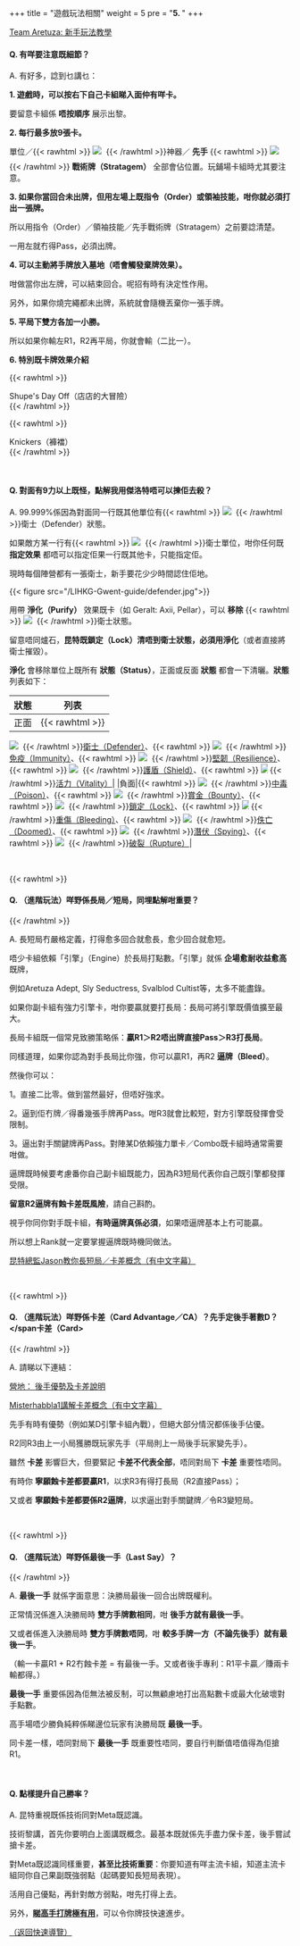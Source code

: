 +++
title = "遊戲玩法相關"
weight = 5
pre = "<b>5. </b>"
+++

[Team Aretuza: 新手玩法教學](https://teamaretuza.com/academy/course?courseId=4)

#### Q. 有咩要注意既細節？

A. 有好多，諗到乜講乜：

__1. 遊戲時，可以按右下自己卡組睇入面仲有咩卡。__

要留意卡組係 __唔按順序__ 展示出黎。

__2. 每行最多放9張卡。__

單位／{{< rawhtml >}}
<span style="display: inline-block;width: 20px; height: 26.58px;"><img src="/LIHKG-Gwent-guide/typeArtifact.png" style="margin: unset;"/></span>
{{< /rawhtml >}}神器／ __先手__ {{< rawhtml >}}
<span style="display: inline-block;width: 22.00px; height: 20.00px;"><img src="/LIHKG-Gwent-guide/typeStrategem.png" style="margin: unset;"/></span>
{{< /rawhtml >}} __戰術牌（Stratagem）__ 全部會佔位置。玩鋪場卡組時尤其要注意。

__3. 如果你當回合未出牌，但用左場上既指令（Order）或領袖技能，咁你就必須打出一張牌。__

所以用指令（Order）／領袖技能／先手戰術牌（Stratagem）之前要諗清楚。

一用左就冇得Pass，必須出牌。

__4. 可以主動將手牌放入墓地（唔會觸發棄牌效果）。__

咁做當你出左牌，可以結束回合。呢招有時有決定性作用。

另外，如果你燒完繩都未出牌，系統就會隨機丟棄你一張手牌。

__5. 平局下雙方各加一小勝。__

所以如果你輸左R1，R2再平局，你就會輸（二比一）。

__6. 特別既卡牌效果介紹__

{{< rawhtml >}}
<div class="expand">
    <div
        class="expand-label"
        style="cursor: pointer;"
        onclick="$h = $(this);$h.next('div').slideToggle(100,function () {$h.children('i').attr('class',function () {return $h.next('div').is(':visible') ? 'fas fa-chevron-down' : 'fas fa-chevron-right';});});"
    >
        <i style="font-size: x-small;" class="fas fa-chevron-right"> </i> <bold>Shupe's Day Off（店店的大冒險）</bold>
    </div>
    <div class="expand-content" style="display: none">
        <pre><code class="hljs"><span style="display: inline-block;"><img src="/LIHKG-Gwent-guide/shupe.jpg" style="margin: unset;"/>If your starting deck has no duplicates, send Shupe on an adventure.<br/>若己方起始牌組沒有重複牌，則派“店店”去冒險。</span><br/><br/>實際效果：<br/><br/>如果玩家起始卡組（即卡組編輯器內的卡組構成，與使用此卡當下的卡組情況無關）內沒有重複卡，<br/><br/>玩家先從 <bold>法師（Mage）／獵人（Hunter）／騎士（Knight）</bold> 三者之中擇一。<br/><br/>系統從所選類型的五種效果中隨機選出三個效果。<br/><br/>玩家從三個效果中擇一，最後打出店店並觸發所選效果。<br/><br/>（註：長按卡片會彈出卡片效果介面，可從中找到效果一覽）</code><span style="display: inline-block;"><img src="/LIHKG-Gwent-guide/shupeDescription.png" style="margin: unset;"/></span><br/><br/><span class="copy-to-clipboard" title="Copy to clipboard"></span><br/></pre>
    </div>
</div>
{{< /rawhtml >}}

{{< rawhtml >}}
<div class="expand">
    <div
        class="expand-label"
        style="cursor: pointer;"
        onclick="$h = $(this);$h.next('div').slideToggle(100,function () {$h.children('i').attr('class',function () {return $h.next('div').is(':visible') ? 'fas fa-chevron-down' : 'fas fa-chevron-right';});});"
    >
        <i style="font-size: x-small;" class="fas fa-chevron-right"></i> <bold>Knickers（褲襠）</bold>
    </div>
    <div class="expand-content" style="display: none">
        <pre><code class="hljs"><span style="display: inline-block;"><img src="/LIHKG-Gwent-guide/knickers.jpg" style="margin: unset;"/>This unit may raid the battlefield to aid you in battle.<br/>它可能會沖入戰場，協助你戰鬥。</span><br/><br/>實際效果：<br/><br/>我方每回合結束時，如果此卡在卡組，則有一定機率從卡組召喚（Summon）至我方場上隨機一列。<br/><br/>（未被官方確認的）機率公式：100% - 10% * 我方手牌數。<br/><br/>（註：我方Pass後此卡仍然可以觸發效果）</code><span class="copy-to-clipboard" title="Copy to clipboard"></span></pre>
    </div>
</div>
{{< /rawhtml >}}

&nbsp;

#### Q. 對面有9力以上既怪，點解我用傑洛特唔可以揀佢去殺？

A. 99.999%係因為對面同一行既其他單位有{{< rawhtml >}}
<span style="display: inline-block;width: 20.00px; height: 20.80px;"><img src="/LIHKG-Gwent-guide/statusDefender.png" style="margin: unset;"/></span>
{{< /rawhtml >}}衛士（Defender）狀態。

如果敵方某一行有{{< rawhtml >}}
<span style="display: inline-block;width: 20.00px; height: 20.80px;"><img src="/LIHKG-Gwent-guide/statusDefender.png" style="margin: unset;"/></span>
{{< /rawhtml >}}衛士單位，咁你任何既 __指定效果__ 都唔可以指定佢果一行既其他卡，只能指定佢。

現時每個陣營都有一張衛士，新手要花少少時間認住佢地。

{{< figure src="/LIHKG-Gwent-guide/defender.jpg">}}

用帶 __淨化（Purify）__ 效果既卡（如 Geralt: Axii, Pellar），可以 __移除__ {{< rawhtml >}}
<span style="display: inline-block;width: 20.00px; height: 20.80px;"><img src="/LIHKG-Gwent-guide/statusDefender.png" style="margin: unset;"/></span>
{{< /rawhtml >}}衛士狀態。

留意唔同爐石，__昆特既鎖定（Lock）清唔到衛士狀態，必須用淨化__（或者直接將衛士摧毀）。

__淨化__ 會移除單位上既所有 __狀態（Status）__，正面或反面 __狀態__ 都會一下清曬。__狀態__ 列表如下：

|狀態|列表|
|:---:|:---:|
|正面|{{< rawhtml >}}
<span style="display: inline-block;width: 20.00px; height: 20.80px;"><img src="/LIHKG-Gwent-guide/statusDefender.png" style="margin: unset;"/></span>
{{< /rawhtml >}}[衛士（Defender）](https://teamleviathangaming.com/glossary/defender/)、{{< rawhtml >}}
<span style="display: inline-block;width: 20.00px; height: 20.80px;"><img src="/LIHKG-Gwent-guide/statusImmunity.png" style="margin: unset;"/></span>
{{< /rawhtml >}}[免疫（Immunity）](https://teamleviathangaming.com/glossary/immunity/)、{{< rawhtml >}}
<span style="display: inline-block;width: 20.00px; height: 20.80px;"><img src="/LIHKG-Gwent-guide/statusResilience.png" style="margin: unset;"/></span>
{{< /rawhtml >}}[堅韌（Resilience）](https://teamleviathangaming.com/glossary/resilience/)、{{< rawhtml >}}
<span style="display: inline-block;width: 20.00px; height: 20.80px;"><img src="/LIHKG-Gwent-guide/statusShield.png" style="margin: unset;"/></span>
{{< /rawhtml >}}[護盾（Shield）](https://teamleviathangaming.com/glossary/shield/)、{{< rawhtml >}}
<span style="display: inline-block; width: 12.10px; height: 23.80px;"><img src="/LIHKG-Gwent-guide/statusVitality.png" style="margin: unset;"/></span>
{{< /rawhtml >}}[活力（Vitality）](https://teamleviathangaming.com/glossary/vitality/)|
|負面|{{< rawhtml >}}
<span style="display: inline-block;width: 20.00px; height: 20.80px;"><img src="/LIHKG-Gwent-guide/statusPoison.png" style="margin: unset;"/></span>
{{< /rawhtml >}}[中毒（Poison）](https://teamleviathangaming.com/glossary/poison/)、{{< rawhtml >}}
<span style="display: inline-block;width: 20.00px; height: 20.80px;"><img src="/LIHKG-Gwent-guide/statusBounty.png" style="margin: unset;"/></span>
{{< /rawhtml >}}[賞金（Bounty）](https://teamleviathangaming.com/glossary/bounty-status/)、{{< rawhtml >}}
<span style="display: inline-block;width: 20.00px; height: 20.80px;"><img src="/LIHKG-Gwent-guide/statusLock.png" style="margin: unset;"/></span>
{{< /rawhtml >}}[鎖定（Lock）](https://teamleviathangaming.com/glossary/lock/)、{{< rawhtml >}}
<span style="display: inline-block;width: 12.10px; height: 23.80px;"><img src="/LIHKG-Gwent-guide/statusBleeding.png" style="margin: unset;"/></span>
{{< /rawhtml >}}[重傷（Bleeding）](https://teamleviathangaming.com/glossary/bleeding-2/)、{{< rawhtml >}}
<span style="display: inline-block;width: 20.00px; height: 20.80px;"><img src="/LIHKG-Gwent-guide/statusDoomed.png" style="margin: unset;"/></span>
{{< /rawhtml >}}[佚亡（Doomed）](https://teamleviathangaming.com/glossary/doomed/)、{{< rawhtml >}}
<span style="display: inline-block;width: 20.00px; height: 20.80px;"><img src="/LIHKG-Gwent-guide/statusSpying.png" style="margin: unset;"/></span>
{{< /rawhtml >}}[潛伏（Spying）](https://teamleviathangaming.com/glossary/spying/)、{{< rawhtml >}}
<span style="display: inline-block;width: 20.00px; height: 20.80px;"><img src="/LIHKG-Gwent-guide/statusRupture.png" style="margin: unset;"/></span>
{{< /rawhtml >}}[破裂（Rupture）](https://teamleviathangaming.com/glossary/rupture/)|

&nbsp;

{{< rawhtml >}}<h4 id="q-進階玩法咩野係長局短局同埋點解咁重要">Q. <AdvGP>（進階玩法）</AdvGP>咩野係<bold>長局／短局</bold>，同埋點解咁重要？ <span class="anchor" data-clipboard-text="http://localhost:1313/gameplay/#q-進階玩法咩野係長局短局同埋點解咁重要"><i class="fas fa-link fa-lg"></i></span></h4>{{< /rawhtml >}}

A. 長短局冇嚴格定義，打得愈多回合就愈長，愈少回合就愈短。

唔少卡組依賴「引擎」（Engine）於長局打點數。「引擎」就係 __企場愈耐收益愈高__ 既牌，

例如Aretuza Adept, Sly Seductress, Svalblod Cultist等，太多不能盡錄。

如果你副卡組有強力引擎卡，咁你要贏就要打長局：長局可將引擎既價值擴至最大。

長局卡組既一個常見致勝策略係：__贏R1＞R2唔出牌直接Pass＞R3打長局__。

同樣道理，如果你認為對手長局比你強，你可以贏R1，再R2 __逼牌（Bleed）__。

然後你可以：

1。直接二比零。做到當然最好，但唔好強求。

2。逼到佢冇牌／得番幾張手牌再Pass。咁R3就會比較短，對方引擎既發揮會受限制。

3。逼出對手關鍵牌再Pass。對陣某D依賴強力單卡／Combo既卡組時通常需要咁做。

逼牌既時候要考慮番你自己副卡組既能力，因為R3短局代表你自己既引擎都發揮受限。

__留意R2逼牌有蝕卡差既風險__，請自己斟酌。

視乎你同你對手既卡組，__有時逼牌真係必須__，如果唔逼牌基本上冇可能贏。

所以想上Rank就一定要掌握逼牌既時機同做法。

[昆特總監Jason教你長短局／卡差概念（有中文字幕）](https://youtu.be/djmV-Q2pnyQ)

&nbsp;

{{< rawhtml >}}<h4 id="q-進階玩法咩野係卡差card-advantageca先手定後手著數d">Q. <AdvGP>（進階玩法）</AdvGP>咩野係<bold>卡差（Card Advantage／CA）</bold>？先手定後手著數D？ <span class="anchor" data-clipboard-text="http://localhost:1313/gameplay/#q-進階玩法咩野係卡差card-advantageca先手定後手著數d"><i class="fas fa-link fa-lg"></i></span卡差（Card></h4>{{< /rawhtml >}}

A. 請睇以下連結：

[營地： 後手優勢及卡差說明](https://www.iyingdi.cn/share/topic/post_share.html?id=2055311)

[Misterhabbla1講解卡差概念（有中文字幕）](https://youtu.be/TuG1_W-9MUA?t=409)

先手有時有優勢（例如某D引擎卡組內戰），但絕大部分情況都係後手佔優。

R2同R3由上一小局獲勝既玩家先手（平局則上一局後手玩家變先手）。

雖然 __卡差__ 影響巨大，但要緊記 __卡差不代表全部__，唔同對局下 __卡差__ 重要性唔同。

有時你 __寧願蝕卡差都要贏R1__，以求R3有得打長局（R2直接Pass）；

又或者 __寧願蝕卡差都要係R2逼牌__，以求逼出對手關鍵牌／令R3變短局。

&nbsp;

{{< rawhtml >}}<h4 id="q-進階玩法咩野係最後一手last-say">Q. <AdvGP>（進階玩法）</AdvGP>咩野係<bold>最後一手（Last Say）</bold>？ <span class="anchor" data-clipboard-text="http://localhost:1313/gameplay/#q-進階玩法咩野係最後一手last-say"><i class="fas fa-link fa-lg"></i></span></h4>{{< /rawhtml >}}

A. __最後一手__ 就係字面意思：決勝局最後一回合出牌既權利。

正常情況係進入決勝局時 __雙方手牌數相同__，咁 __後手方就有最後一手__。

又或者係進入決勝局時 __雙方手牌數唔同__，咁 __較多手牌一方（不論先後手）就有最後一手__。

（輸一卡贏R1 + R2冇蝕卡差 = 有最後一手。又或者後手專利：R1平卡贏／賺兩卡輸都得。）

__最後一手__ 重要係因為佢無法被反制，可以無顧慮地打出高點數卡或最大化破壞對手點數。

高手場唔少勝負純粹係睇邊位玩家有決勝局既 __最後一手__。

同卡差一樣，唔同對局下 __最後一手__ 既重要性唔同，要自行判斷值唔值得為佢搶R1。

&nbsp;

#### Q. 點樣提升自己勝率？

A. 昆特重視既係技術同對Meta既認識。

技術黎講，首先你要明白上面講既概念。最基本既就係先手盡力保卡差，後手嘗試搶卡差。

對Meta既認識同樣重要，__甚至比技術重要__：你要知道有咩主流卡組，知道主流卡組同你自己果副既強弱點（起碼要知長短局表現）。

活用自己優點，再針對敵方弱點，咁先打得上去。

另外，__[睇高手打牌極有用](../others/)__，可以令你牌技快速進步。

[（返回快速導覽）](../#quicknav)
